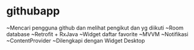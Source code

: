 # githubapp

~Mencari pengguna github dan melihat pengikut dan yg diikuti
~Room database
~Retrofit + RxJava
~Widget daftar favorite
~MVVM
~Notifikasi
~ContentProvider
~Dilengkapi dengan Widget Desktop
